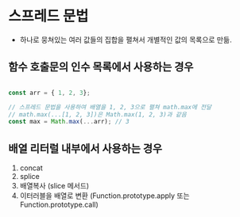 # 스프레드 문법

- 하나로 뭉쳐있는 여러 값들의 집합을 펼쳐서 개별적인 값의 목록으로 만듦.

## 함수 호출문의 인수 목록에서 사용하는 경우

``` js

const arr = { 1, 2, 3};

// 스프레드 문법을 사용하여 배열을 1, 2, 3으로 펼쳐 math.max에 전달
// math.max(...[1, 2, 3])은 Math.max(1, 2, 3)과 같음
const max = Math.max(...arr); // 3

```


## 배열 리터럴 내부에서 사용하는 경우

1) concat
2) splice
3) 배열복사 (slice 메서드)
4) 이터러블을 배열로 변환 (Function.prototype.apply 또는 Function.prototype.call)

